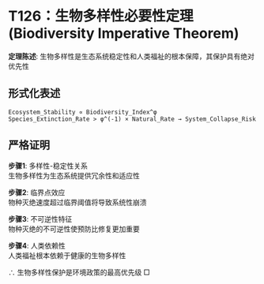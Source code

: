 # T126：生物多样性必要性定理 (Biodiversity Imperative Theorem)  

**定理陈述**: 生物多样性是生态系统稳定性和人类福祉的根本保障，其保护具有绝对优先性  

## 形式化表述  
```
Ecosystem_Stability ∝ Biodiversity_Index^φ  
Species_Extinction_Rate > φ^(-1) × Natural_Rate → System_Collapse_Risk  
```

## 严格证明  

**步骤1**: 多样性-稳定性关系  
生物多样性为生态系统提供冗余性和适应性  

**步骤2**: 临界点效应  
物种灭绝速度超过临界阈值将导致系统性崩溃  

**步骤3**: 不可逆性特征  
物种灭绝的不可逆性使预防比修复更加重要  

**步骤4**: 人类依赖性  
人类福祉根本依赖于健康的生物多样性  

∴ 生物多样性保护是环境政策的最高优先级 □  